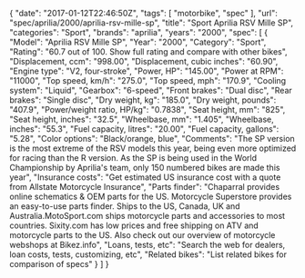 {
    "date": "2017-01-12T22:46:50Z",
    "tags": [
        "motorbike",
        "spec"
    ],
    "url": "spec\/aprilia\/2000\/aprilia-rsv-mille-sp",
    "title": "Sport Aprilia RSV Mille SP",
    "categories": "Sport",
    "brands": "aprilia",
    "years": "2000",
    "spec": [
        {
            "Model": "Aprilia RSV Mille SP",
            "Year": "2000",
            "Category": "Sport",
            "Rating": "60.7 out of 100. Show full rating and compare with other bikes",
            "Displacement, ccm": "998.00",
            "Displacement, cubic inches": "60.90",
            "Engine type": "V2, four-stroke",
            "Power, HP": "145.00",
            "Power at RPM": "11000",
            "Top speed, km\/h": "275.0",
            "Top speed, mph": "170.9",
            "Cooling system": "Liquid",
            "Gearbox": "6-speed",
            "Front brakes": "Dual disc",
            "Rear brakes": "Single disc",
            "Dry weight, kg": "185.0",
            "Dry weight, pounds": "407.9",
            "Power\/weight ratio, HP\/kg": "0.7838",
            "Seat height, mm": "825",
            "Seat height, inches": "32.5",
            "Wheelbase, mm": "1.405",
            "Wheelbase, inches": "55.3",
            "Fuel capacity, litres": "20.00",
            "Fuel capacity, gallons": "5.28",
            "Color options": "Black\/orange, blue",
            "Comments": "The SP version is the most extreme of the RSV models this year, being even more optimized for racing than the R version. As the SP is being used in the World Championship by Aprilia's team, only 150 numbered bikes are made this year",
            "Insurance costs": "Get estimated US insurance cost with a quote from Allstate Motorcycle Insurance",
            "Parts finder": "Chaparral provides online schematics & OEM parts for the US.   Motorcycle Superstore provides an easy-to-use parts finder. Ships to the US, Canada, UK and Australia.MotoSport.com ships motorcycle parts and accessories to most countries.    Sixity.com has low prices and free shipping on ATV and motorcycle parts to the US. Also check out our overview of motorcycle webshops at Bikez.info",
            "Loans, tests, etc": "Search the web for dealers, loan costs, tests, customizing, etc",
            "Related bikes": "List related bikes for comparison of specs"
        }
    ]
}